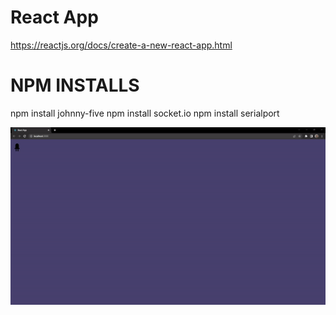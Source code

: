 # React App
https://reactjs.org/docs/create-a-new-react-app.html

# NPM INSTALLS
npm install johnny-five
npm install socket.io
npm install serialport

![](https://github.com/SpookTheProgrammer/j5-react/blob/master/ezgif.com-gif-maker.gif)

